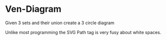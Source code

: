 # Ven-Diagram
Given 3 sets and their union create a 3 circle diagram

Unlike most programming the SVG Path tag is very fusy about white spaces.
